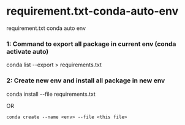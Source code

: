 # requirement.txt-conda-auto-env
requirement.txt conda auto env


### 1: Command to export all package in current env (conda activate auto)
conda list --export > requirements.txt

### 2: Create new env and install all package in new env
conda install --file requirements.txt

OR
```
conda create --name <env> --file <this file>
```
